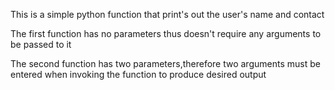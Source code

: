 This is a simple python function that print's out the user's name and contact

The first function has no parameters thus doesn't require any arguments to be passed to it

The second function has two parameters,therefore two arguments must be entered when invoking the function to produce desired output
